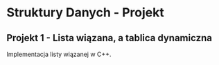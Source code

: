 # Struktury Danych - Projekt

## Projekt 1 - Lista wiązana, a tablica dynamiczna

Implementacja listy wiązanej w C++.
